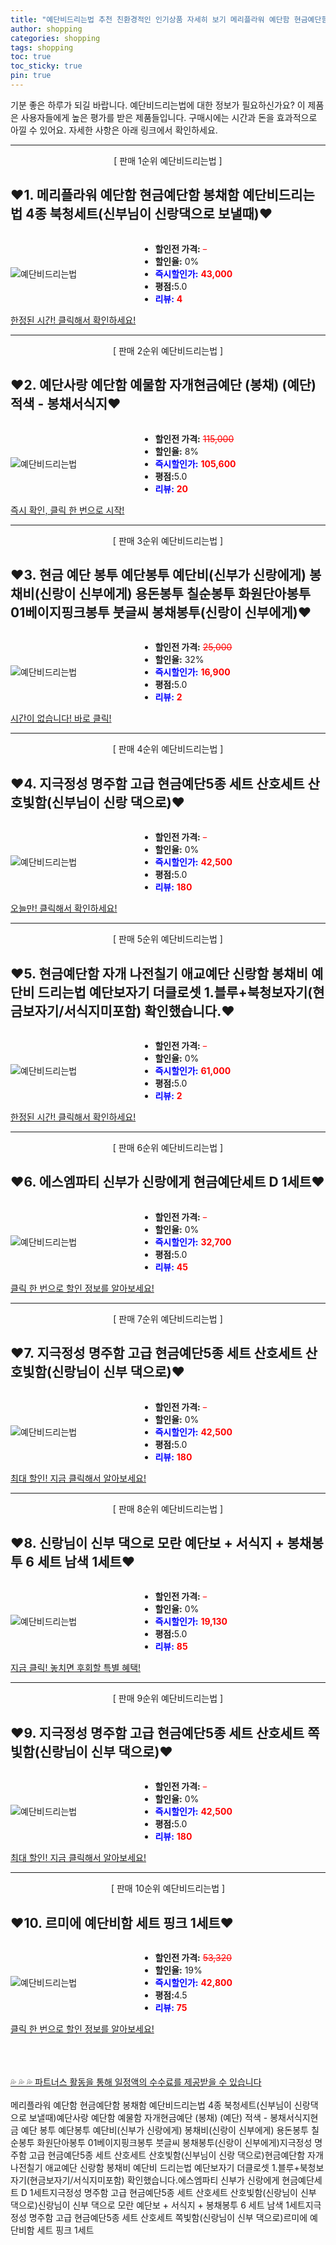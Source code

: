 ```yaml
---
title: "예단비드리는법 추천 친환경적인 인기상품 자세히 보기 메리플라워 예단함 현금예단함 봉채함 예단비드리는법"
author: shopping
categories: shopping
tags: shopping
toc: true
toc_sticky: true
pin: true
---
```

기분 좋은 하루가 되길 바랍니다. 예단비드리는법에 대한 정보가 필요하신가요?  이 제품은 사용자들에게 높은 평가를 받은 제품들입니다. 구매시에는 시간과 돈을 효과적으로 아낄 수 있어요. 자세한 사항은 아래 링크에서 확인하세요.

---
<p class="toplist" style="margin: 0 auto; display: block; width: fit-content;">[ 판매 1순위 예단비드리는법 ]</p>

<h2><strong>❤️1. 메리플라워 예단함 현금예단함 봉채함 예단비드리는법 4종 북청세트(신부님이 신랑댁으로 보낼때)❤️</strong></h2>

<div style="display: flex; align-items: center;">
    <div style="flex: 0.4;">
        <img src="https://thumbnail9.coupangcdn.com/thumbnails/remote/230x230ex/image/vendor_inventory/7dc2/902a7e5a07daa8e2b0213df4b671239f8b8aa5b8f5ffbdc0eb0610a50af8.jpg" alt="예단비드리는법" style="max-width: 100%;">
    </div>
    <div style="flex: 0.6; margin-left: 10px;">
        <ul>
            <li><strong>할인전 가격:</strong> <del style="color: red;">-</del></li>
            <li><strong>할인율:</strong> 0%</li>
            <li><span style='color:blue'><strong>즉시할인가:</strong></span> <span style='color:red'><strong>43,000</strong></span></li>
            <li><strong>평점:</strong>5.0</li>
            <li><span style='color:blue'><strong>리뷰:</strong></span> <span style='color:red'><strong>4</strong></span></li>
        </ul>
    </div>
</div>
<div class="center">
    <a href="https://selin100587001.github.io?lptag=AF9450613&subid=githubio&pageKey=7770905200&traceid=V0-153&itemId=20978797284&vendorItemId=88043638863" class="myButton">
        한정된 시간! 클릭해서 확인하세요!
    </a>
</div>


---
<p class="toplist" style="margin: 0 auto; display: block; width: fit-content;">[ 판매 2순위 예단비드리는법 ]</p>

<h2><strong>❤️2. 예단사랑 예단함 예물함 자개현금예단 (봉채) (예단) 적색 - 봉채서식지❤️</strong></h2>

<div style="display: flex; align-items: center;">
    <div style="flex: 0.4;">
        <img src="https://thumbnail10.coupangcdn.com/thumbnails/remote/230x230ex/image/vendor_inventory/2b71/92ecd8a871f2f19501bc3a30bdb3343b04114aec45c9bfd25e5150038b4f.png" alt="예단비드리는법" style="max-width: 100%;">
    </div>
    <div style="flex: 0.6; margin-left: 10px;">
        <ul>
            <li><strong>할인전 가격:</strong> <del style="color: red;">115,000</del></li>
            <li><strong>할인율:</strong> 8%</li>
            <li><span style='color:blue'><strong>즉시할인가:</strong></span> <span style='color:red'><strong>105,600</strong></span></li>
            <li><strong>평점:</strong>5.0</li>
            <li><span style='color:blue'><strong>리뷰:</strong></span> <span style='color:red'><strong>20</strong></span></li>
        </ul>
    </div>
</div>
<div class="center">
    <a href="https://selin100587001.github.io?lptag=AF9450613&subid=githubio&pageKey=5001821226&traceid=V0-153&itemId=6686855640&vendorItemId=73980544242" class="myButton">
        즉시 확인, 클릭 한 번으로 시작!
    </a>
</div>


---
<p class="toplist" style="margin: 0 auto; display: block; width: fit-content;">[ 판매 3순위 예단비드리는법 ]</p>

<h2><strong>❤️3. 현금 예단 봉투 예단봉투 예단비(신부가 신랑에게) 봉채비(신랑이 신부에게) 용돈봉투 칠순봉투 화원단아봉투 01베이지핑크봉투 붓글씨 봉채봉투(신랑이 신부에게)❤️</strong></h2>

<div style="display: flex; align-items: center;">
    <div style="flex: 0.4;">
        <img src="https://thumbnail6.coupangcdn.com/thumbnails/remote/230x230ex/image/vendor_inventory/402c/3a779b97056e0fdc6737ffd23ee83d1edee28783ed967a0cd61e7eca68dc.jpg" alt="예단비드리는법" style="max-width: 100%;">
    </div>
    <div style="flex: 0.6; margin-left: 10px;">
        <ul>
            <li><strong>할인전 가격:</strong> <del style="color: red;">25,000</del></li>
            <li><strong>할인율:</strong> 32%</li>
            <li><span style='color:blue'><strong>즉시할인가:</strong></span> <span style='color:red'><strong>16,900</strong></span></li>
            <li><strong>평점:</strong>5.0</li>
            <li><span style='color:blue'><strong>리뷰:</strong></span> <span style='color:red'><strong>2</strong></span></li>
        </ul>
    </div>
</div>
<div class="center">
    <a href="https://selin100587001.github.io?lptag=AF9450613&subid=githubio&pageKey=7384595445&traceid=V0-153&itemId=19079025593&vendorItemId=86199488199" class="myButton">
        시간이 없습니다! 바로 클릭!
    </a>
</div>


---
<p class="toplist" style="margin: 0 auto; display: block; width: fit-content;">[ 판매 4순위 예단비드리는법 ]</p>

<h2><strong>❤️4. 지극정성 명주함 고급 현금예단5종 세트 산호세트 산호빛함(신부님이 신랑 댁으로)❤️</strong></h2>

<div style="display: flex; align-items: center;">
    <div style="flex: 0.4;">
        <img src="https://thumbnail7.coupangcdn.com/thumbnails/remote/230x230ex/image/vendor_inventory/f217/89bd2e704894b79ecbc0173a4eacf6b9875803b16b71b9efc5ec4a135caf.jpg" alt="예단비드리는법" style="max-width: 100%;">
    </div>
    <div style="flex: 0.6; margin-left: 10px;">
        <ul>
            <li><strong>할인전 가격:</strong> <del style="color: red;">-</del></li>
            <li><strong>할인율:</strong> 0%</li>
            <li><span style='color:blue'><strong>즉시할인가:</strong></span> <span style='color:red'><strong>42,500</strong></span></li>
            <li><strong>평점:</strong>5.0</li>
            <li><span style='color:blue'><strong>리뷰:</strong></span> <span style='color:red'><strong>180</strong></span></li>
        </ul>
    </div>
</div>
<div class="center">
    <a href="https://selin100587001.github.io?lptag=AF9450613&subid=githubio&pageKey=5423902706&traceid=V0-153&itemId=8198485788&vendorItemId=79015331362" class="myButton">
        오늘만! 클릭해서 확인하세요!
    </a>
</div>


---
<p class="toplist" style="margin: 0 auto; display: block; width: fit-content;">[ 판매 5순위 예단비드리는법 ]</p>

<h2><strong>❤️5. 현금예단함 자개 나전칠기 애교예단 신랑함 봉채비 예단비 드리는법 예단보자기 더클로셋 1.블루+북청보자기(현금보자기/서식지미포함) 확인했습니다.❤️</strong></h2>

<div style="display: flex; align-items: center;">
    <div style="flex: 0.4;">
        <img src="https://thumbnail8.coupangcdn.com/thumbnails/remote/230x230ex/image/vendor_inventory/74ac/7bb7a9351be86fc89e8d38146f0600df7c86088a65669bbce513df399cb3.jpeg" alt="예단비드리는법" style="max-width: 100%;">
    </div>
    <div style="flex: 0.6; margin-left: 10px;">
        <ul>
            <li><strong>할인전 가격:</strong> <del style="color: red;">-</del></li>
            <li><strong>할인율:</strong> 0%</li>
            <li><span style='color:blue'><strong>즉시할인가:</strong></span> <span style='color:red'><strong>61,000</strong></span></li>
            <li><strong>평점:</strong>5.0</li>
            <li><span style='color:blue'><strong>리뷰:</strong></span> <span style='color:red'><strong>2</strong></span></li>
        </ul>
    </div>
</div>
<div class="center">
    <a href="https://selin100587001.github.io?lptag=AF9450613&subid=githubio&pageKey=5680447707&traceid=V0-153&itemId=9380770272&vendorItemId=76665849442" class="myButton">
        한정된 시간! 클릭해서 확인하세요!
    </a>
</div>


---
<p class="toplist" style="margin: 0 auto; display: block; width: fit-content;">[ 판매 6순위 예단비드리는법 ]</p>

<h2><strong>❤️6. 에스엠파티 신부가 신랑에게 현금예단세트 D 1세트❤️</strong></h2>

<div style="display: flex; align-items: center;">
    <div style="flex: 0.4;">
        <img src="https://thumbnail6.coupangcdn.com/thumbnails/remote/230x230ex/image/retail/images/2021/12/30/10/4/9a2b1e42-9e99-42f4-b6fd-945af00172d8.jpg" alt="예단비드리는법" style="max-width: 100%;">
    </div>
    <div style="flex: 0.6; margin-left: 10px;">
        <ul>
            <li><strong>할인전 가격:</strong> <del style="color: red;">-</del></li>
            <li><strong>할인율:</strong> 0%</li>
            <li><span style='color:blue'><strong>즉시할인가:</strong></span> <span style='color:red'><strong>32,700</strong></span></li>
            <li><strong>평점:</strong>5.0</li>
            <li><span style='color:blue'><strong>리뷰:</strong></span> <span style='color:red'><strong>45</strong></span></li>
        </ul>
    </div>
</div>
<div class="center">
    <a href="https://selin100587001.github.io?lptag=AF9450613&subid=githubio&pageKey=6261603809&traceid=V0-153&itemId=12753026389&vendorItemId=80019312617" class="myButton">
        클릭 한 번으로 할인 정보를 알아보세요!
    </a>
</div>


---
<p class="toplist" style="margin: 0 auto; display: block; width: fit-content;">[ 판매 7순위 예단비드리는법 ]</p>

<h2><strong>❤️7. 지극정성 명주함 고급 현금예단5종 세트 산호세트 산호빛함(신랑님이 신부 댁으로)❤️</strong></h2>

<div style="display: flex; align-items: center;">
    <div style="flex: 0.4;">
        <img src="https://thumbnail7.coupangcdn.com/thumbnails/remote/230x230ex/image/vendor_inventory/0d51/2dc61cf9a1b58fb0a5a6b9d6bfa0b235e8695534675d17c9f5d2279b0e20.jpg" alt="예단비드리는법" style="max-width: 100%;">
    </div>
    <div style="flex: 0.6; margin-left: 10px;">
        <ul>
            <li><strong>할인전 가격:</strong> <del style="color: red;">-</del></li>
            <li><strong>할인율:</strong> 0%</li>
            <li><span style='color:blue'><strong>즉시할인가:</strong></span> <span style='color:red'><strong>42,500</strong></span></li>
            <li><strong>평점:</strong>5.0</li>
            <li><span style='color:blue'><strong>리뷰:</strong></span> <span style='color:red'><strong>180</strong></span></li>
        </ul>
    </div>
</div>
<div class="center">
    <a href="https://selin100587001.github.io?lptag=AF9450613&subid=githubio&pageKey=5423902706&traceid=V0-153&itemId=8198485800&vendorItemId=79015331373" class="myButton">
        최대 할인! 지금 클릭해서 알아보세요!
    </a>
</div>


---
<p class="toplist" style="margin: 0 auto; display: block; width: fit-content;">[ 판매 8순위 예단비드리는법 ]</p>

<h2><strong>❤️8. 신랑님이 신부 댁으로 모란 예단보 + 서식지 + 봉채봉투 6 세트 남색 1세트❤️</strong></h2>

<div style="display: flex; align-items: center;">
    <div style="flex: 0.4;">
        <img src="https://thumbnail7.coupangcdn.com/thumbnails/remote/230x230ex/image/retail/images/2020/04/23/11/6/2930d965-3160-4bf6-96e0-55255a033409.jpg" alt="예단비드리는법" style="max-width: 100%;">
    </div>
    <div style="flex: 0.6; margin-left: 10px;">
        <ul>
            <li><strong>할인전 가격:</strong> <del style="color: red;">-</del></li>
            <li><strong>할인율:</strong> 0%</li>
            <li><span style='color:blue'><strong>즉시할인가:</strong></span> <span style='color:red'><strong>19,130</strong></span></li>
            <li><strong>평점:</strong>5.0</li>
            <li><span style='color:blue'><strong>리뷰:</strong></span> <span style='color:red'><strong>85</strong></span></li>
        </ul>
    </div>
</div>
<div class="center">
    <a href="https://selin100587001.github.io?lptag=AF9450613&subid=githubio&pageKey=1505844400&traceid=V0-153&itemId=2585076657&vendorItemId=70577040779" class="myButton">
        지금 클릭! 놓치면 후회할 특별 혜택!
    </a>
</div>


---
<p class="toplist" style="margin: 0 auto; display: block; width: fit-content;">[ 판매 9순위 예단비드리는법 ]</p>

<h2><strong>❤️9. 지극정성 명주함 고급 현금예단5종 세트 산호세트 쪽빛함(신랑님이 신부 댁으로)❤️</strong></h2>

<div style="display: flex; align-items: center;">
    <div style="flex: 0.4;">
        <img src="https://thumbnail8.coupangcdn.com/thumbnails/remote/230x230ex/image/vendor_inventory/ac77/dc8ba8c17f97605aa11e8d9c9541e8c8daf9ff3375e61f55c6def9307974.jpg" alt="예단비드리는법" style="max-width: 100%;">
    </div>
    <div style="flex: 0.6; margin-left: 10px;">
        <ul>
            <li><strong>할인전 가격:</strong> <del style="color: red;">-</del></li>
            <li><strong>할인율:</strong> 0%</li>
            <li><span style='color:blue'><strong>즉시할인가:</strong></span> <span style='color:red'><strong>42,500</strong></span></li>
            <li><strong>평점:</strong>5.0</li>
            <li><span style='color:blue'><strong>리뷰:</strong></span> <span style='color:red'><strong>180</strong></span></li>
        </ul>
    </div>
</div>
<div class="center">
    <a href="https://selin100587001.github.io?lptag=AF9450613&subid=githubio&pageKey=5423902706&traceid=V0-153&itemId=8198485794&vendorItemId=79015331394" class="myButton">
        최대 할인! 지금 클릭해서 알아보세요!
    </a>
</div>


---
<p class="toplist" style="margin: 0 auto; display: block; width: fit-content;">[ 판매 10순위 예단비드리는법 ]</p>

<h2><strong>❤️10. 르미에 예단비함 세트 핑크 1세트❤️</strong></h2>

<div style="display: flex; align-items: center;">
    <div style="flex: 0.4;">
        <img src="https://thumbnail8.coupangcdn.com/thumbnails/remote/230x230ex/image/retail/images/8128579064972116-7cc8dca6-99f3-4abd-b5d7-70158afd4bd3.jpg" alt="예단비드리는법" style="max-width: 100%;">
    </div>
    <div style="flex: 0.6; margin-left: 10px;">
        <ul>
            <li><strong>할인전 가격:</strong> <del style="color: red;">53,320</del></li>
            <li><strong>할인율:</strong> 19%</li>
            <li><span style='color:blue'><strong>즉시할인가:</strong></span> <span style='color:red'><strong>42,800</strong></span></li>
            <li><strong>평점:</strong>4.5</li>
            <li><span style='color:blue'><strong>리뷰:</strong></span> <span style='color:red'><strong>75</strong></span></li>
        </ul>
    </div>
</div>
<div class="center">
    <a href="https://selin100587001.github.io?lptag=AF9450613&subid=githubio&pageKey=4534617553&traceid=V0-153&itemId=5481271229&vendorItemId=72780981241" class="myButton">
        클릭 한 번으로 할인 정보를 알아보세요!
    </a>
</div>

<br><br><br>[💦 💦 💦 파트너스 활동을 통해 일정액의 수수료를 제공받을 수 있습니다](https://link.coupang.com/a/bcpT2c)<br><br>메리플라워 예단함 현금예단함 봉채함 예단비드리는법 4종 북청세트(신부님이 신랑댁으로 보낼때)예단사랑 예단함 예물함 자개현금예단 (봉채) (예단) 적색 - 봉채서식지현금 예단 봉투 예단봉투 예단비(신부가 신랑에게) 봉채비(신랑이 신부에게) 용돈봉투 칠순봉투 화원단아봉투 01베이지핑크봉투 붓글씨 봉채봉투(신랑이 신부에게)지극정성 명주함 고급 현금예단5종 세트 산호세트 산호빛함(신부님이 신랑 댁으로)현금예단함 자개 나전칠기 애교예단 신랑함 봉채비 예단비 드리는법 예단보자기 더클로셋 1.블루+북청보자기(현금보자기/서식지미포함) 확인했습니다.에스엠파티 신부가 신랑에게 현금예단세트 D 1세트지극정성 명주함 고급 현금예단5종 세트 산호세트 산호빛함(신랑님이 신부 댁으로)신랑님이 신부 댁으로 모란 예단보 + 서식지 + 봉채봉투 6 세트 남색 1세트지극정성 명주함 고급 현금예단5종 세트 산호세트 쪽빛함(신랑님이 신부 댁으로)르미에 예단비함 세트 핑크 1세트